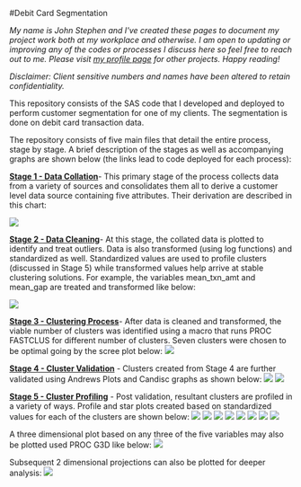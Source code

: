 #Debit Card Segmentation

_My name is John Stephen and I've created these pages to document my project work both at my workplace and otherwise. I am open to updating or improving any of the codes or processes I discuss here so feel free to reach out to me. Please visit [my profile page](https://github.com/jstephenj14) for other projects. Happy reading!_

_Disclaimer: Client sensitive numbers and names have been altered to retain confidentiality._

This repository consists of the SAS code that I developed and deployed to perform customer segmentation for one of my clients. The segmentation is done on debit card transaction data.

The repository consists of five main files that detail the entire process, stage by stage. A brief description of the stages as well as accompanying graphs are shown below (the links lead to code deployed for each process):

[**Stage 1 - Data Collation**](https://github.com/jstephenj14/Debit-Card-Segmentation/blob/master/Stage%201%20-%20Data%20Collation.sas)- This primary stage of the process collects data from a variety of sources and consolidates them all to derive a customer level data source containing five attributes. Their derivation are described in this chart: 

![](https://s14.postimg.org/yoa7k5k69/Data_Collation.png)

[**Stage 2 - Data Cleaning**](https://github.com/jstephenj14/Debit-Card-Segmentation/blob/master/Stage%202%20-%20Data%20Cleaning.sas)- At this stage, the collated data is plotted to identify and treat outliers. Data is also transformed (using log functions) and standardized as well. Standardized values are used to profile clusters (discussed in Stage 5) while transformed values help arrive at stable clustering solutions. For example, the variables mean_txn_amt and mean_gap are treated and transformed like below:

![](https://s13.postimg.org/uloyyp0t3/Data_Cleaning.png)

[**Stage 3 - Clustering Process**](https://github.com/jstephenj14/Debit-Card-Segmentation/blob/master/Stage%203%20-%20Clustering%20Process.SAS)- After data is cleaned and transformed, the viable number of clusters was identified using a macro that runs PROC FASTCLUS for different number of clusters. Seven clusters were chosen to be optimal going by the scree plot below:
![](https://s16.postimg.org/4mh0ker0l/Clustering_Process.png)

[**Stage 4 -  Cluster Validation**](https://github.com/jstephenj14/Debit-Card-Segmentation/blob/master/Stage%204%20-%20Cluster%20Validation.sas) - Clusters created from Stage 4 are further validated using Andrews Plots and Candisc graphs as shown below:
![](https://s21.postimg.org/4qrnb9htj/Clustering_Validation.png)
![](https://s21.postimg.org/d4schoinb/Clustering_Validation_Andrews.png) 

[**Stage 5 - Cluster Profiling**](https://github.com/jstephenj14/Debit-Card-Segmentation/blob/master/Stage%205%20-Cluster%20Profiling.sas) -  Post validation, resultant clusters are profiled in a variety of ways. Profile and star plots created based on standardized values for each of the clusters are shown below:
![](https://s11.postimg.org/osa2xz837/Profiling_All.png)
![](https://s11.postimg.org/e9a38t5f7/Profiling_1.png)
![](https://s11.postimg.org/89mc55kmr/Profiling_2.png)
![](https://s11.postimg.org/l2ag52w8j/Profiling_3.png)
![](https://s11.postimg.org/lt36auylv/Profiling_4.png)
![](https://s11.postimg.org/gvplpqwmr/Profiling_5.png)
![](https://s11.postimg.org/jr2owm0mr/Profiling_6.png)
![](https://s11.postimg.org/fvzau1hgz/Profiling_7.png)

A three dimensional plot based on any three of the five variables may also be plotted used PROC G3D like below:
![](https://s11.postimg.org/wat86lzg3/3_D_Profile.png)

Subsequent 2 dimensional projections can also be plotted for deeper analysis:
![](https://s11.postimg.org/bmpze4otv/2_D_Projection_1.png)
